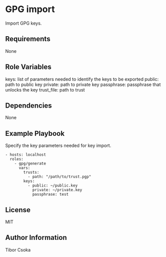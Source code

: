 GPG import
=========

Import GPG keys.

Requirements
------------

None

Role Variables
--------------

keys: list of parameters needed to identify the keys to be exported
  public: path to public key
  private: path to private key
  passphrase: passphrase that unlocks the key
  trust_file: path to trust

Dependencies
------------

None

Example Playbook
----------------
Specify the key parameters needed for key import.

    - hosts: localhost
      roles:
        - gpg/generate
          vars:
            trusts:
              - path: "/path/to/trust.pgp"
            keys:
              - public: ~/public.key
                private: ~/private.key
                passphrase: test

License
-------

MIT

Author Information
------------------

Tibor Csoka
